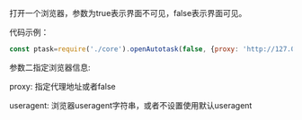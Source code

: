 打开一个浏览器，参数为true表示界面不可见，false表示界面可见。

代码示例：
```javascript
const ptask=require('./core').openAutotask(false, {proxy: 'http://127.0.0.1:8082'})

```

参数二指定浏览器信息:

proxy: 指定代理地址或者false

useragent: 浏览器useragent字符串，或者不设置使用默认useragent
